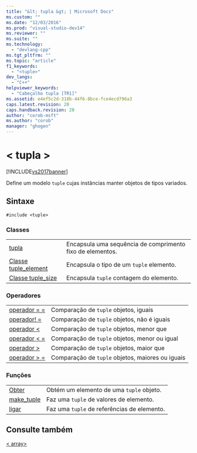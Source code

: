 ```yaml
---
title: "&lt; tupla &gt; | Microsoft Docs"
ms.custom: ""
ms.date: "12/03/2016"
ms.prod: "visual-studio-dev14"
ms.reviewer: ""
ms.suite: ""
ms.technology: 
  - "devlang-cpp"
ms.tgt_pltfrm: ""
ms.topic: "article"
f1_keywords: 
  - "<tuple>"
dev_langs: 
  - "C++"
helpviewer_keywords: 
  - "Cabeçalho tupla [TR1]"
ms.assetid: e4ef5c2d-318b-44f6-8bce-fce4ecd796a3
caps.latest.revision: 20
caps.handback.revision: 20
author: "corob-msft"
ms.author: "corob"
manager: "ghogen"
---
```

# &lt; tupla &gt;
[!INCLUDE[vs2017banner](../assembler/inline/includes/vs2017banner.md)]

Define um modelo `tuple` cujas instâncias manter objetos de tipos variados.  
  
## <a name="syntax"></a>Sintaxe  
  
```  
#include <tuple>  
```  
  
### <a name="classes"></a>Classes  
  
|||  
|-|-|  
|[tupla](../standard-library/tuple-class.md)|Encapsula uma sequência de comprimento fixo de elementos.|  
|[Classe tuple_element](../standard-library/tuple-element-class-tuple.md)|Encapsula o tipo de um `tuple` elemento.|  
|[Classe tuple_size](../standard-library/tuple-size-class-tuple.md)|Encapsula `tuple` contagem do elemento.|  
  
### <a name="operators"></a>Operadores  
  
|||  
|-|-|  
|[operador = =](../Topic/%3Ctuple%3E%20operators.md#operator_eq_eq)|Comparação de `tuple` objetos, iguais|  
|[operador! =](../Topic/%3Ctuple%3E%20operators.md#operator_neq)|Comparação de `tuple` objetos, não é iguais|  
|[operador <](../Topic/%3Ctuple%3E%20operators.md#operator_lt_)|Comparação de `tuple` objetos, menor que|  
|[operador < =](../Topic/%3Ctuple%3E%20operators.md#operator_lt__eq)|Comparação de `tuple` objetos, menor ou igual|  
|[operador >](../Topic/%3Ctuple%3E%20operators.md#operator_gt_)|Comparação de `tuple` objetos, maior que|  
|[operador > =](../Topic/%3Ctuple%3E%20operators.md#operator_gt__eq)|Comparação de `tuple` objetos, maiores ou iguais|  
  
### <a name="functions"></a>Funções  
  
|||  
|-|-|  
|[Obter](../Topic/%3Ctuple%3E%20functions.md#get_function)|Obtém um elemento de uma `tuple` objeto.|  
|[make_tuple](../Topic/%3Ctuple%3E%20functions.md#make_tuple_function)|Faz uma `tuple` de valores de elemento.|  
|[ligar](../Topic/%3Ctuple%3E%20functions.md#tie_function)|Faz uma `tuple` de referências de elemento.|  
  
## <a name="see-also"></a>Consulte também  
 [\< array>](../standard-library/array.md)

